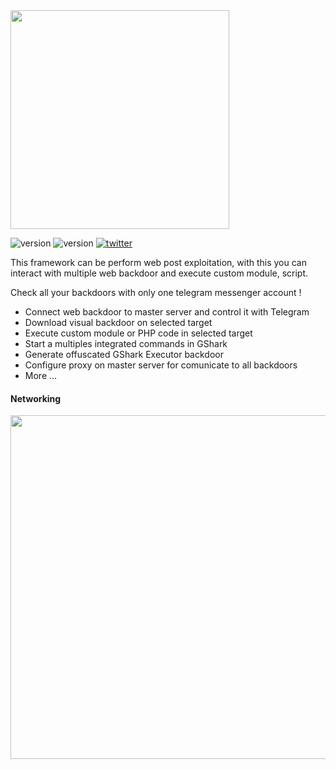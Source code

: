 <img src="https://s18.postimg.org/mdel2x8yx/gshark.png" width="350">

![version](https://img.shields.io/badge/code_in-PHP-red.svg) ![version](https://img.shields.io/badge/version-1.0-blue.svg) [![twitter](https://img.shields.io/badge/twitter-@graniet75-green.svg)](https://twitter.com/graniet75)

This framework can be perform web post exploitation, with this you can interact with multiple web backdoor and execute custom module, script.

Check all your backdoors with only one telegram messenger account !

+ Connect web backdoor to master server and control it with Telegram
+ Download visual backdoor on selected target
+ Execute custom module or PHP code in selected target
+ Start a multiples integrated commands in GShark
+ Generate offuscated GShark Executor backdoor
+ Configure proxy on master server for comunicate to all backdoors
+ More ...

#### Networking
<img src="https://s21.postimg.org/6exrgf86f/schema.png" width="550">
